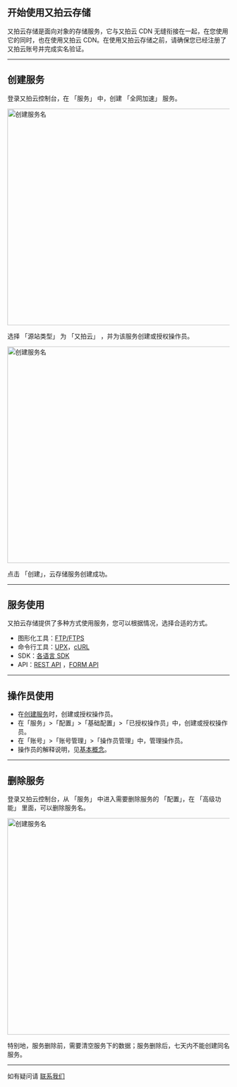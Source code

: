 ## 开始使用又拍云存储

又拍云存储是面向对象的存储服务，它与又拍云 CDN 无缝衔接在一起，在您使用它的同时，也在使用又拍云 CDN。在使用又拍云存储之前，请确保您已经注册了又拍云账号并完成实名验证。

---------

## 创建服务

登录又拍云控制台，在 「服务」 中，创建 「全网加速」 服务。

<a href="http://upyun-assets.b0.upaiyun.com/docs/storage/create_service.png"  target="_blank" title="查看大图"><img src="http://upyun-assets.b0.upaiyun.com/docs/storage/create_service.png" height="490" width="800" alt="创建服务名" /></a>

选择 「源站类型」 为 「又拍云」 ，并为该服务创建或授权操作员。

<a href="http://upyun-assets.b0.upaiyun.com/docs/storage/create_service2.png"  target="_blank" title="查看大图"><img src="http://upyun-assets.b0.upaiyun.com/docs/storage/create_service2.png" height="490" width="800" alt="创建服务名" /></a>

点击 「创建」，云存储服务创建成功。

---------

## 服务使用

又拍云存储提供了多种方式使用服务，您可以根据情况，选择合适的方式。

- 图形化工具：[FTP/FTPS](/api/developer_tools/#ftpftps)
- 命令行工具：[UPX](/api/developer_tools/#upx)，[cURL](/api/developer_tools/#curl)
- SDK：[各语言 SDK](/download/) 
- API：[REST API](/api/rest_api/) ，[FORM API](/api/form_api/)

---------

<a name="operator_make"></a>
## 操作员使用

- 在[创建服务](#_2)时，创建或授权操作员。
- 在「服务」>「配置」>「基础配置」>「已授权操作员」中，创建或授权操作员。
- 在「账号」>「账号管理」>「操作员管理」中，管理操作员。
- 操作员的解释说明，见[基本概念](/api/#concept)。

---------

## 删除服务

登录又拍云控制台，从 「服务」 中进入需要删除服务的 「配置」，在 「高级功能」 里面，可以删除服务名。

<a href="http://upyun-assets.b0.upaiyun.com/docs/storage/delete_service.png"  target="_blank" title="查看大图"><img src="http://upyun-assets.b0.upaiyun.com/docs/storage/delete_service.png" height="490" width="800" alt="创建服务名" /></a>

特别地，服务删除前，需要清空服务下的数据；服务删除后，七天内不能创建同名服务。

---------

如有疑问请 [联系我们](https://www.upyun.com/about_contact.html)